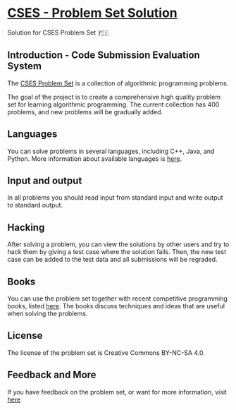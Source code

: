 # [CSES - Problem Set Solution](https://cses.fi/user/343981)
Solution for CSES Problem Set 🇫🇮

## Introduction - Code Submission Evaluation System
The [CSES Problem Set](https://cses.fi/problemset/) is a collection of algorithmic programming problems.

The goal of the project is to create a comprehensive high quality problem set for learning algorithmic programming. The current collection has 400 problems, and new problems will be gradually added.

## Languages
You can solve problems in several languages, including C++, Java, and Python. More information about available languages is [here](https://cses.fi/howto/).

## Input and output
In all problems you should read input from standard input and write output to standard output.

## Hacking
After solving a problem, you can view the solutions by other users and try to hack them by giving a test case where the solution fails. Then, the new test case can be added to the test data and all submissions will be regraded.

## Books
You can use the problem set together with recent competitive programming books, listed [here](https://cses.fi/book/index.php). The books discuss techniques and ideas that are useful when solving the problems.

## License
The license of the problem set is Creative Commons BY-NC-SA 4.0.

## Feedback and More
If you have feedback on the problem set, or want for more information, visit [here](https://cses.fi/)
